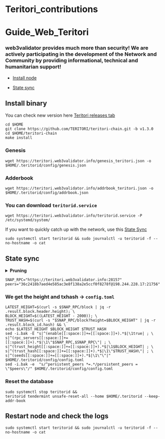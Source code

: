# Teritori_contributions

# Guide_Web_Teritori

### web3validator provides much more than security! We are actively participating in the development of the Network and Community by providing informational, technical and humanitarian support!


* [Install node](https://github.com/web3validator/Teritori_contributions#install-binary)
<!-- * [Create RPC]() -->
* [State sync](https://github.com/web3validator/Teritori_contributions#state-sync)


## Install binary

You can check new version here [Teritori releases tab](https://github.com/TERITORI/teritori-chain/releases)
```
cd $HOME
git clone https://github.com/TERITORI/teritori-chain.git -b v1.3.0
cd $HOME/teritori-chain
make install

```
### Genesis
```
wget https://teritori.web3validator.info/genesis_teritori.json -o $HOME/.teritorid/config/genesis.json

```
### Adderbook
```
wget https://teritori.web3validator.info/addrbook_teritori.json -o $HOME/.teritorid/config/addrbook.json

```
### You can download  `teritorid.service`
```
wget https://teritori.web3validator.info/teritorid.service -P /etc/systemd/system/

```
If you want to quickly catch up with the network, use this [State Sync](https://github.com/MaxMavaIll/Guide_Web_Teritori#state-sync)
```
sudo systemctl start teritorid && sudo journalctl -u teritorid -f --no-hostname -o cat
```



## State sync

<details >
  <summary><b>Pruning</b></summary>
  
  ```
  pruning = "default"
  
  pruning-keep-recent = "0"
  pruning-keep-every = "0"
  pruning-interval = "0"
  ```
  
</details>

  ```
  SNAP_RPC="https://teritori.web3validator.info:28157"
  peers="36c2418b7aed4e585ac3e8f138a2e5ccf0f8278f@198.244.228.17:21756"
  ```
  
  ### We get the height and txhash -> `config.toml`
  ```
  LATEST_HEIGHT=$(curl -s $SNAP_RPC/block | jq -r .result.block.header.height); \
  BLOCK_HEIGHT=$((LATEST_HEIGHT - 2000)); \
  TRUST_HASH=$(curl -s "$SNAP_RPC/block?height=$BLOCK_HEIGHT" | jq -r .result.block_id.hash) && \
  echo $LATEST_HEIGHT $BLOCK_HEIGHT $TRUST_HASH
  sed -i.bak -E "s|^(enable[[:space:]]+=[[:space:]]+).*$|\1true| ; \
  s|^(rpc_servers[[:space:]]+=[[:space:]]+).*$|\1\"$SNAP_RPC,$SNAP_RPC\"| ; \
  s|^(trust_height[[:space:]]+=[[:space:]]+).*$|\1$BLOCK_HEIGHT| ; \
  s|^(trust_hash[[:space:]]+=[[:space:]]+).*$|\1\"$TRUST_HASH\"| ; \
  s|^(seeds[[:space:]]+=[[:space:]]+).*$|\1\"\"|" $HOME/.teritorid/config/config.toml
  sed -i.bak -e  "s/^persistent_peers *=.*/persistent_peers = \"$peers\"/" $HOME/.teritorid/config/config.toml

  ```
  ### Reset the database 
  ```
  sudo systemctl stop teritorid && 
  teritorid tendermint unsafe-reset-all --home $HOME/.teritorid --keep-addr-book
  
  ```
  ## Restart node and check the logs
  ```
  sudo systemctl start teritorid && sudo journalctl -u teritorid -f --no-hostname -o cat
  ```


